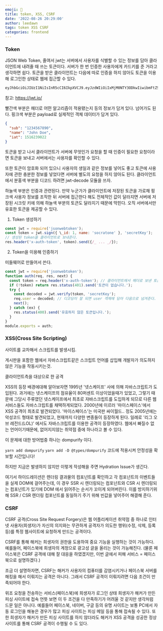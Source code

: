 ```yaml
---
emoji: 🧐
title: token, XSS, CSRF
date: '2022-08-26 20:29:00'
author: leedawn
tags: token XSS CSRF
categories: frontend
---
```


### Token

JSON Web Token, 줄여서 jwt는 서버에서 사용자를 식별할 수 있는 정보를 담아 클라이언트에 내려줄 때 쓰는 토큰이다.
서버가 한 번 인증한 사용자에게 카드키를 준 거라고 생각하면 쉽다.
토큰을 받은 클라이언트는 다음에 따로 인증을 하지 않아도 토큰을 이용해 로그인한 상태로 웹에 접근할 수 있다.

```bash
eyJhbGciOiJIUzI1NiIsInR5cCI6IkpXVCJ9.eyJzdWIiOiIxMjM0NTY3ODkwIiwibmFtZSI6IkpvaG4gRG9lIiwiaWF0IjoxNTE2MjM5MDIyfQ.SflKxwRJSMeKKF2QT4fwpMeJf36POk6yJV_adQssw5c
```

참고: https://jwt.io/

빨간색 부분은 헤더로 어떤 알고리즘이 적용됐는지 등의 정보가 담겨 있다. 넘어가도 된다.
핑크색 부분은 payload로 실제적인 객체 데이터가 담겨 있다.

```json
{
  "sub": "1234567890",
  "name": "John Doe",
  "iat": 1516239022
}
```

토큰을 받고 나서 클라이언트가 서버에 무엇인가 요청을 할 때 인증이 필요한 요청이라면 토큰을 보내고 서버에서는 사용자를 확인할 수 있다.

또한 토큰이 암호화 되어 있으니 사용자의 생일과 같은 정보를 넣어도 좋고 토큰에 사용자에 관한 충분한 정보를 넣었다면 서버에 별도의 요청을 하지 않아도 된다.
클라이언트에서 분홍색 부분을 디코드 하려면 jwt-decode 모듈을 쓰자.

하늘색 부분은 인증과 관련된다.
만약 누군가가 클라이언트에 저장된 토큰을 가로채 핑크색 사용자 정보를 조작한 뒤 서버에 접근한다 해도 전체적인 값이 달라지면 서버에 저장된 시크릿 키에 의해 하늘색 부분의 토큰도 달라지기 때문에 막힌다. 오직 서버에서만 유효한 토큰을 제공할 수 있다.

1. Token 생성하기

```javascript
const jwt = require('jsonwebtoken');
const token = jwt.sign({ \_id: 1, name: 'socratone' }, 'secretKey');
// 생성된 token을 클라이언트로 보내준다.
res.header('x-auth-token', token).send({/_ ... _/});
```

2. Token을 이용해 인증하기

미들웨어로 만들어서 쓴다.

```javascript
const jwt = require('jsonwebtoken');
function auth(req, res, next) {
  const token = req.header('x-auth-token'); // 클라이언트에서 헤더로 보낸 토큰을 받는다.
  if (!token) return res.status(401).send('토큰이 없습니다.');
  try {
    const decoded = jwt.verify(token, 'secretKey');
    req.user = decoded; // 디코딩이 잘 되면 user 객체에 담아 다음으로 넘겨준다.
    next();
  } catch (ex) {
    res.status(400).send('유효하지 않은 토큰입니다.');
  }
}
module.exports = auth;
```

### XSS(Cross Site Scripting)

사이트를 교차해서 스크립트를 발생시킴.

게시판을 포함한 웹에서 자바스크립트같은 스크립트 언어를 삽입해 개발자가 의도하지 않은 기능을 작동시키는것.

클라이언트측을 대상으로 한 공격

XSS의 등장 배경에대해 알아보자면 1995년 '넷스케이프' 사에 의해 자바스크립트가 도입된다.
과거에는 넷스케이프의 점유율이 80퍼센트 이상이었을때가 있었고, 그렇기 때문에 그당시 주류였던 넷스케이프에서
최초로 자바스크립트를 도입하게 되므로 다른 웹서비스들도 자바스크립트를 채택하게되었다.
2000년에 이르러 '마이스페이스'에서 XSS 공격이 최초로 발견되었다. '마이스페이스'는 미국판 싸이월드.. 정도
2005년에는 악성코드 형태로 발견되었고, 현재까지 다양한 변종들이 등장하게 된다.
일례로 '리그 오브 레전드(LOL)' 에서도 자바스크립트를 이용한 공격이 등장하였다.
웹에서 빠질수 없는 언어이기때문에, 없어지지않는 취약점 중에 하나라고 볼 수 있다.

이 문제에 대한 방어법중 하나는 dompurify 이다.

```yarn add dompurify```
```yarn add -D @types/dompurify```
코드에 적용시켜 안정성을 확보할 시간입니다!

하지만 지금은 발생하지 않지만 이렇게 작성해을 주면 Hydration Issue가 생긴다.

여기서 하이드레이션은 렌더링 결과물의 컴포넌트를 확인하고 각 컴포넌트의 이벤트들을 실제 DOM에 걸어주는데, 이 경우 SSR 시 렌더링되는 컴포넌트와 CSR 시 렌더링되는 컴포넌트가 있기에 DOM 에서 읽어주는 순서가 꼬이게 되어버린다. 이를 방지하기위해 SSR / CSR 렌더링 컴포넌트를 동일하기 주기 위해 빈값을 넣어주어 해결해 준다.

### CSRF

CSRF 공격(Cross Site Request Forgery)은 웹 어플리케이션 취약점 중 하나로 인터넷 사용자(희생자)가 자신의 의지와는 무관하게 공격자가 의도한 행위(수정, 삭제, 등록 등)를 특정 웹사이트에 요청하게 만드는 공격이다.

CSRF를 통해 해커는 희생자의 권한을 도용하여 중요 기능을 실행하는 것이 가능하다. 예를들어, 페이스북에 희생자의 계정으로 광고성 글을 올리는 것이 가능해진다. (물론 페이스북은 CSRF 공격에 대해 잘 대응을 하였겠지만, 이번 글에서 피해 서비스 = 페이스북으로 설명하겠다.)

조금 더 설명하자면, CSRF는 해커가 사용자의 컴퓨터를 감염시키거나 페이스북 서버를 해킹을 해서 이뤄지는 공격은 아니다. 그래서 CSRF 공격이 이뤄지려면 다음 조건이 만족되어야 한다.

위조 요청을 전송하는 서비스(페이스북)에 희생자가 로그인 상태
희생자가 해커가 만든 피싱 사이트에 접속
언뜻 보면 이 두 조건을 다 만족하기가 어려울 것 같지만 생각처럼 드문 일은 아니다. 예를들어 페이스북, 네이버, 구글 등의 유명 사이트는 보통 PC에서 자동 로그인을 해놓은 경우가 많고 피싱 사이트는 피싱 메일 등을 통해 접속될 수 있다. 또한 희생자가 해커가 만든 피싱 사이트를 하지 않더라도 해커가 XSS 공격을 성공한 정상 사이트를 통해 CSRF 공격이 수행될 수 도 있다.
